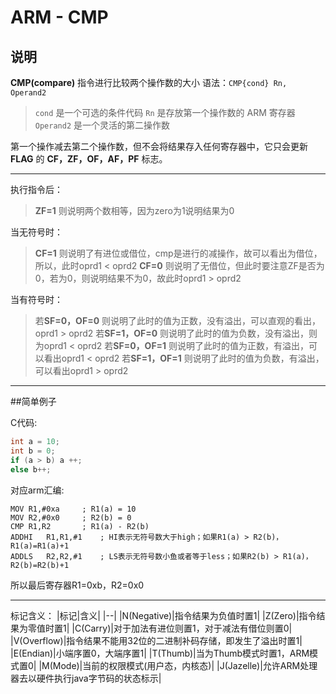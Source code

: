 # ARM - CMP


## 说明

**CMP(compare)** 指令进行比较两个操作数的大小
语法：` CMP{cond} Rn, Operand2 `

> `cond` 是一个可选的条件代码
> `Rn` 是存放第一个操作数的 ARM 寄存器
> `Operand2` 是一个灵活的第二操作数

第一个操作减去第二个操作数，但不会将结果存入任何寄存器中，它只会更新 **FLAG** 的 **CF，ZF，OF，AF，PF** 标志。

----

执行指令后：

> **ZF=1** 则说明两个数相等，因为zero为1说明结果为0

当无符号时：

> **CF=1** 则说明了有进位或借位，cmp是进行的减操作，故可以看出为借位，所以，此时oprd1 < oprd2
> **CF=0** 则说明了无借位，但此时要注意ZF是否为0，若为0，则说明结果不为0，故此时oprd1 > oprd2

当有符号时：

> 若**SF=0，OF=0** 则说明了此时的值为正数，没有溢出，可以直观的看出，oprd1 > oprd2
> 若**SF=1，OF=0** 则说明了此时的值为负数，没有溢出，则为oprd1 < oprd2
> 若**SF=0，OF=1** 则说明了此时的值为正数，有溢出，可以看出oprd1 < oprd2
> 若**SF=1，OF=1** 则说明了此时的值为负数，有溢出，可以看出oprd1 > oprd2 

----
##简单例子

C代码:
```c
int a = 10;
int b = 0;
if (a > b) a ++;
else b++;
```

对应arm汇编:

```
MOV	R1,#0xa		; R1(a) = 10
MOV	R2,#0x0		; R2(b) = 0
CMP	R1,R2		; R1(a) - R2(b)
ADDHI	R1,R1,#1	; HI表示无符号数大于high；如果R1(a) > R2(b)，R1(a)=R1(a)+1
ADDLS	R2,R2,#1	; LS表示无符号数小鱼或者等于less；如果R2(b) > R1(a)，R2(b)=R2(b)+1
```

所以最后寄存器R1=0xb，R2=0x0

----

标记含义：
|标记|含义|
|--|
|N(Negative)|指令结果为负值时置1|
|Z(Zero)|指令结果为零值时置1|
|C(Carry)|对于加法有进位则置1，对于减法有借位则置0|
|V(Overflow)|指令结果不能用32位的二进制补码存储，即发生了溢出时置1|
|E(Endian)|小端序置0，大端序置1|
|T(Thumb)|当为Thumb模式时置1，ARM模式置0|
|M(Mode)|当前的权限模式(用户态，内核态)|
|J(Jazelle)|允许ARM处理器去以硬件执行java字节码的状态标示|



